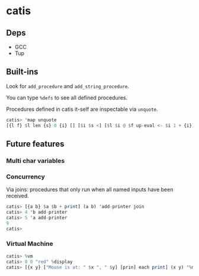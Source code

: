 # catis

## Deps

- GCC
- Tup

## Built-ins

Look for `add_procedure` and `add_string_procedure`.

You can type `%defs` to see all defined procedures.

Procedures defined in catis it-self are inspectable via `unquote`.

```haskell
catis> 'map unquote
[{l f} $l len {s} 0 {i} [] [$i $s <] [$l $i @ $f up-eval <- $i 1 + {i}] while] 
```

## Future features

### Multi char variables


### Concurrency
Via joins: procedures that only run when all named inputs have been received.

```haskell
catis> [{a b} $a $b + print] (a b) 'add-printer join
catis> 4 'b add-printer
catis> 5 'a add-printer
9
catis>
```

### Virtual Machine

```haskell
catis> %vm
catis> 0 0 "red" %display
catis> [{x y} ["Mouse is at: " $x ", " $y] [prin] each print] (x y) '%mouse-moved join
```

